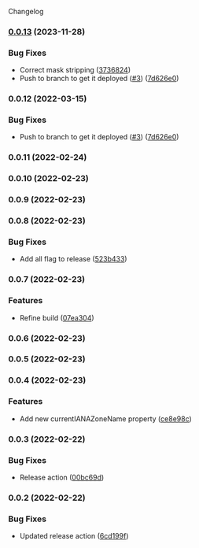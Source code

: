 Changelog
### [0.0.13](https://github.com/cutterbl/moment-extension/compare/v0.0.11...v0.0.13) (2023-11-28)


### Bug Fixes

* Correct mask stripping ([3736824](https://github.com/cutterbl/moment-extension/commit/3736824cf58967f57332e57d7ad9388c2239d5ea))
* Push to branch to get it deployed ([#3](https://github.com/cutterbl/moment-extension/issues/3)) ([7d626e0](https://github.com/cutterbl/moment-extension/commit/7d626e02396c049150b9d8dbf62726b8ddd349f6))

### 0.0.12 (2022-03-15)


### Bug Fixes

* Push to branch to get it deployed ([#3](https://github.com/cutterbl/moment-extension/issues/3)) ([7d626e0](https://github.com/cutterbl/moment-extension/commit/7d626e02396c049150b9d8dbf62726b8ddd349f6))

### 0.0.11 (2022-02-24)

### 0.0.10 (2022-02-23)

### 0.0.9 (2022-02-23)

### 0.0.8 (2022-02-23)


### Bug Fixes

* Add all flag to release ([523b433](https://github.com/cutterbl/moment-extension/commit/523b4334e5c568df6b6cf6b7a2f259501ad1e786))

### 0.0.7 (2022-02-23)


### Features

* Refine build ([07ea304](https://github.com/cutterbl/moment-extension/commit/07ea304bf3b05e3678b73466bb299f9599363b26))

### 0.0.6 (2022-02-23)

### 0.0.5 (2022-02-23)

### 0.0.4 (2022-02-23)


### Features

* Add new currentIANAZoneName property ([ce8e98c](https://github.com/cutterbl/moment-extension/commit/ce8e98cf0aa0790f595c2d590f7de3617524806d))

### 0.0.3 (2022-02-22)


### Bug Fixes

* Release action ([00bc69d](https://github.com/cutterbl/moment-extension/commit/00bc69d290f8a9f9b5e9ad97c23888556693b63c))

### 0.0.2 (2022-02-22)


### Bug Fixes

* Updated release action ([6cd199f](https://github.com/cutterbl/moment-extension/commit/6cd199f99764e21867c9d972e6fdc0fd68f09aac))
